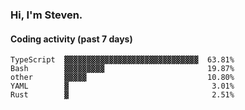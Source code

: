 ### Hi, I'm Steven.

#### Coding activity (past 7 days)
```
TypeScript  ▓▓▓▓▓▓▓▓▓▓▓▓▓▓▓▓▓▓▓▓▓▓▓▓▓▓▓▓▓▓  63.81%
Bash        ▓▓▓▓▓▓▓▓▓                       19.87%
other       ▓▓▓▓▓                           10.80%
YAML        ▓                                3.01%
Rust        ▓                                2.51%
```

